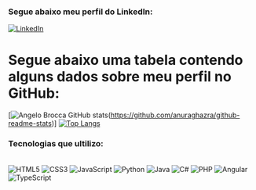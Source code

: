 ### Segue abaixo meu perfil do LinkedIn:

[![LinkedIn](https://img.shields.io/badge/LinkedIn-0077B5?style=for-the-badge&logo=linkedin&logoColor=white)](https:www.linkedin.com/in/angelo-brocca-87bb1a148)

# Segue abaixo uma tabela contendo alguns dados sobre meu perfil no GitHub:

[![Angelo Brocca GitHub stats](https://github-readme-stats.vercel.app/api?username=AngeloBrocca&show_icons=true&theme=tokyonight)(https://github.com/anuraghazra/github-readme-stats)]
[![Top Langs](https://github-readme-stats.vercel.app/api/top-langs/?username=AngeloBrocca)](https://github.com/anuraghazra/github-readme-stats)

### Tecnologias que ultilizo:

<div style="display: inline_block"><br/>
  <img alagn="center" alt="HTML5" src="https://img.shields.io/badge/HTML5-E34F26?style=for-the-badge&logo=html5&logoColor=white" /> 
  <img alagn="center" alt="CSS3" src="https://img.shields.io/badge/CSS3-1572B6?style=for-the-badge&logo=css3&logoColor=white" />  
  <img alagn="center" alt="JavaScript"    src="https://img.shields.io/badge/JavaScript-323330?style=for-the-badge&logo=javascript&logoColor=F7DF1E" />  
  <img alagn="center" alt="Python" src="https://img.shields.io/badge/Python-14354C?style=for-the-badge&logo=python&logoColor=white" /> 
  <img alagn="center" alt="Java" src="https://img.shields.io/badge/Java-ED8B00?style=for-the-badge&logo=java&logoColor=white" />
  <img alagn="center" alt="C#" src="https://img.shields.io/badge/CSharp-BC02D4?style=for-the-badge&logo=CSharp&logoColor=white" />
  <img alagn="center" alt="PHP" src="https://img.shields.io/badge/PHP-600080?style=for-the-badge&logo=PHP&logoColor=white" />
  <img alagn="center" alt="Angular" src="https://img.shields.io/badge/Angular-e60000?style=for-the-badge&logo=Angular&logoColor=white" />
  <img alagn="center" alt="TypeScript" src="https://img.shields.io/badge/TypeScript-0000ff?style=for-the-badge&logo=Typescript&logoColor=white" />
